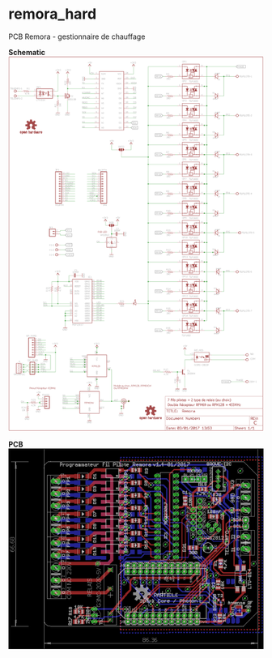 # remora_hard
PCB Remora - gestionnaire de chauffage

**Schematic**
![schéma carte Remora](/RemoraSchematic.png)

**PCB**
![PCB Remora v1.4](/RemoraBoard.png)
